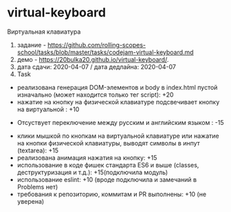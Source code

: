 # virtual-keyboard
Виртуальная клавиатура

1. задание - https://github.com/rolling-scopes-school/tasks/blob/master/tasks/codejam-virtual-keyboard.md
2. демо -  https://20bulka20.github.io/virtual-keyboard/.
3. дата сдачи: 2020-04-07 / дата дедлайна: 2020-04-07
4. Task
+ реализована генерация DOM-элементов и body в index.html пустой изначально (может находится только тег script): +20
+ нажатие на кнопку на физической клавиатуре подсвечивает кнопку на виртуальной : +10
- Отсуствует переключение между русским и английским языком : -15 
+ клики мышкой по кнопкам на виртуальной клавиатуре или нажатие на кнопки физической клавиатуры, выводят символы в инпут (textarea): +15
+ реализована анимация нажатия на кнопку: +15
+ использование в коде фишек стандарта ES6 и выше (classes, деструктуризация и т.д.): +15(подключила модуль)
+ использование eslint: +10 (вроде подключила и замечаний в Problems нет)
+ требования к репозиторию, коммитам и PR выполнены: +10 (не уверена)

